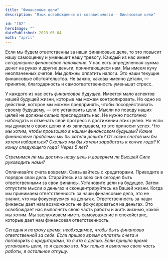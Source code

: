 ```yaml
---
title: "Финансовые цели"
description: "Язык освобождения от созависимости - Финансовые цели"

id: "102"
heroImage: ""
datePublished: 2023-05-04
moth: "april"
---
```


Если мы будем ответственны за наши финансовые дела, то это повысит нашу
самооценку и уменьшит нашу тревогу. Каждый из нас имеет _сегодняшнее_
_финансовое_ _положение._ У нас есть определенная сумма денег на руках и
другие деньги, причитающиеся нам. Мы имеем кучу неоплаченных счетов. Мы должны
оплатить налоги. Это наши текущие финансовые обстоятельства. Не важно, каковы
именно детали, — принятие, благодарность и самоответственность уменьшат
стресс.

У каждого из нас есть _финансовое_ _будущее._ Имеется мало аспектов нашей
будущей жизни, которые мы можем контролировать. Но одно из действий, которое
мы можем предпринять, чтобы посодействовать своему будущему, — это установить
цели. Мысли по поводу наших целей не должны сильно преследовать нас. Не нужно
постоянно наблюдать и отмечать свой прогресс в достижении этих целей. Но если
мы думаем о своих целях и их записываем, то это приносит успех. _Что мы хотим,
чтобы произошло в нашем финансовом будущем? Какие финансовые проблемы мы бы
хотели_ _решить? От каких счетов мы бы хотели избавиться? Сколько мы бы хотели
заработать к конwe года? К концу_ _следующего года? Через 5 лет?_

_Стремимся ли мы достичь нашу цель и доверяем ли Высшей Силе руководить нами?_

Оплачивайте счета вовремя. Связывайтесь с кредиторами. Приводите в порядок
свои дела. Старайтесь изо всех сил сегодня быть ответственными за свои
финансы. Установите цели на будущее. Затем отпустите мысли о деньгах и
сконцентрируйтесь на Вашей жизни. Когда мы принимаем ответственность за наши
финансовые дела, это не значит, что мы фокусируемся на деньгах.
Ответственность за наши финансы дает нам возможность не фокусироваться на
деньгах. Это освобождает нас выполнять свою часть работы и жить жизнью, какой
мы хотим. Мы заслуживаем иметь самоуважение и спокойствие, которые дает нам
финансовая ответственность.

_Сегодня_ _я_ _потрачу_ _время,_ _необходимое,_ _чтобы_ _быть_ _финансово_
_ответственной_ _за_ _себя._ _Если_ _пришло_ _время_ _оплатить_ _счета_ _и_
_поговорить_ _с_ _кредиторами,_ _то_ _я_ _это_ _с_ _делаю._ _Если_ _пришло_
_время_ _установить_ _цели,_ _то_ _я_ _сделаю_ _это._ _Как_ _только_ _я_
_выполню_ _свою_ _часть_ _работы,_ _я_ _остальное_ _отпущу._
